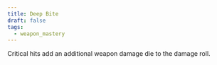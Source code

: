 ```yaml
---
title: Deep Bite
draft: false
tags:
  - weapon_mastery
---
```

Critical hits add an additional weapon damage die to the damage roll.